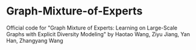 # Graph-Mixture-of-Experts
Official code for "Graph Mixture of Experts: Learning on Large-Scale Graphs with Explicit Diversity Modeling" by Haotao Wang, Ziyu Jiang, Yan Han, Zhangyang Wang
